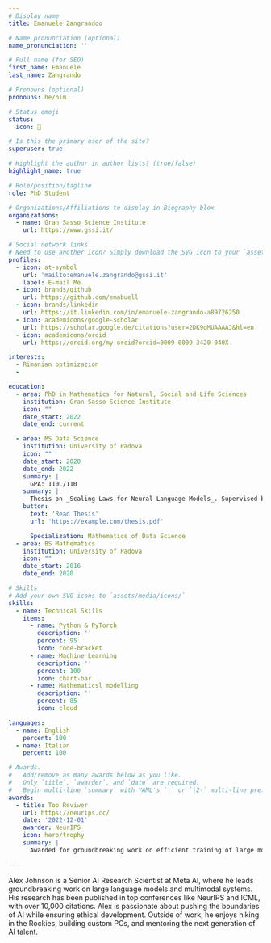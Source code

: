 ```yaml
---
# Display name
title: Emanuele Zangrandoo

# Name pronunciation (optional)
name_pronunciation: ''

# Full name (for SEO)
first_name: Emanuele
last_name: Zangrando

# Pronouns (optional)
pronouns: he/him

# Status emoji
status:
  icon: 🚀

# Is this the primary user of the site?
superuser: true

# Highlight the author in author lists? (true/false)
highlight_name: true

# Role/position/tagline
role: PhD Student

# Organizations/Affiliations to display in Biography blox
organizations:
  - name: Gran Sasso Science Institute
    url: https://www.gssi.it/

# Social network links
# Need to use another icon? Simply download the SVG icon to your `assets/media/icons/` folder.
profiles:
  - icon: at-symbol
    url: 'mailto:emanuele.zangrando@gssi.it'
    label: E-mail Me
  - icon: brands/github
    url: https://github.com/emabuell
  - icon: brands/linkedin
    url: https://it.linkedin.com/in/emanuele-zangrando-a89726250
  - icon: academicons/google-scholar
    url: https://scholar.google.de/citations?user=2DK9qMUAAAAJ&hl=en
  - icon: academicons/orcid
    url: https://orcid.org/my-orcid?orcid=0009-0009-3420-040X

interests:
  - Rimanian optimizazion
  - 

education:
  - area: PhD in Mathematics for Natural, Social and Life Sciences
    institution: Gran Sasso Science Institute
    icon: ""
    date_start: 2022
    date_end: current

  - area: MS Data Science
    institution: University of Padova
    icon: ""
    date_start: 2020
    date_end: 2022
    summary: |
      GPA: 110L/110
    summary: |
      Thesis on _Scaling Laws for Neural Language Models_. Supervised by Prof. Andrew Ng. Published 5 papers in NeurIPS and ICML, with 2 best paper awards.
    button:
      text: 'Read Thesis'
      url: 'https://example.com/thesis.pdf'

      Specialization: Mathematics of Data Science
  - area: BS Mathematics
    institution: University of Padova
    icon: ""
    date_start: 2016
    date_end: 2020

# Skills
# Add your own SVG icons to `assets/media/icons/`
skills:
  - name: Technical Skills
    items:
      - name: Python & PyTorch
        description: ''
        percent: 95
        icon: code-bracket
      - name: Machine Learning
        description: ''
        percent: 100
        icon: chart-bar
      - name: Mathematicsl modelling
        description: ''
        percent: 85
        icon: cloud

languages:
  - name: English
    percent: 100
  - name: Italian
    percent: 100

# Awards.
#   Add/remove as many awards below as you like.
#   Only `title`, `awarder`, and `date` are required.
#   Begin multi-line `summary` with YAML's `|` or `|2-` multi-line prefix and indent 2 spaces below.
awards:
  - title: Top Reviwer
    url: https://neurips.cc/
    date: '2022-12-01'
    awarder: NeurIPS
    icon: hero/trophy
    summary: |
      Awarded for groundbreaking work on efficient training of large models.

---
```


Alex Johnson is a Senior AI Research Scientist at Meta AI, where he leads groundbreaking work on large language models and multimodal systems. His research has been published in top conferences like NeurIPS and ICML, with over 10,000 citations. Alex is passionate about pushing the boundaries of AI while ensuring ethical development. Outside of work, he enjoys hiking in the Rockies, building custom PCs, and mentoring the next generation of AI talent.
